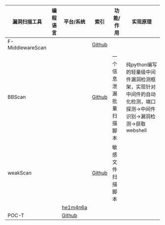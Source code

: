 |漏洞扫描工具|编程语言|平台/系统|索引|功能/作用|实现原理|
|----------|-------|--------|---|--------|-------|
|F-MiddlewareScan|||[Github](https://github.com/y1ng1996/F-MiddlewareScan.git)||
|BBScan|||[Github](https://github.com/lijiejie/BBScan)|一个信息泄漏批量扫描脚本|纯python编写的轻量级中间件漏洞检测框架，实现针对中间件的自动化检测，端口探测->中间件识别->漏洞检测->获取webshell||
|weakScan|||[Github](https://github.com/notwhy/weakscan)|敏感文件扫描脚本||
|||[he1m4n6a](https://github.com/he1m4n6a?tab=repositories)||
|POC-T||[Github](https://github.com/Xyntax/POC-T)||

